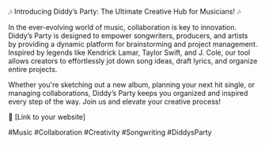 🎶 Introducing Diddy’s Party: The Ultimate Creative Hub for Musicians! 🎶

In the ever-evolving world of music, collaboration is key to innovation. Diddy’s Party is designed to empower songwriters, producers, and artists by providing a dynamic platform for brainstorming and project management. Inspired by legends like Kendrick Lamar, Taylor Swift, and J. Cole, our tool allows creators to effortlessly jot down song ideas, draft lyrics, and organize entire projects.

Whether you're sketching out a new album, planning your next hit single, or managing collaborations, Diddy’s Party keeps you organized and inspired every step of the way. Join us and elevate your creative process!

🔗 [Link to your website]

#Music #Collaboration #Creativity #Songwriting #DiddysParty
